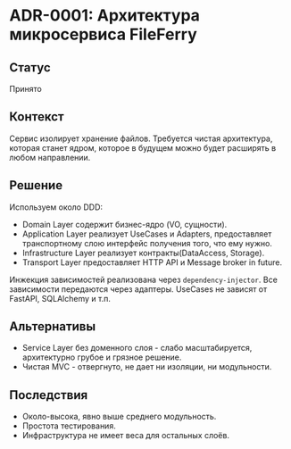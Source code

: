 # ADR-0001: Архитектура микросервиса FileFerry

## Статус
Принято


## Контекст
Сервис изолирует хранение файлов. Требуется чистая архитектура, которая станет ядром, которое в будущем можно будет расширять в любом направлении.

## Решение
Используем около DDD:

- Domain Layer содержит бизнес-ядро (VO, сущности).
- Application Layer реализует UseCases и Adapters, предоставляет транспортному слою интерфейс получения того, что ему нужно.
- Infrastructure Layer реализует контракты(DataAccess, Storage).
- Transport Layer предоставляет HTTP API и Message broker in future.

Инжекция зависимостей реализована через `dependency-injector`. Все зависимости передаются через адаптеры. UseCases не зависят от FastAPI, SQLAlchemy и т.п.

## Альтернативы
- Service Layer без доменного слоя - слабо масштабируется, архитектурно грубое и грязное решение.
- Чистая MVC - отвергнуто, не дает ни изоляции, ни модульности.

## Последствия
- Около-высока, явно выше среднего модульность.
- Простота тестирования.
- Инфраструктура не имеет веса для остальных слоёв.


